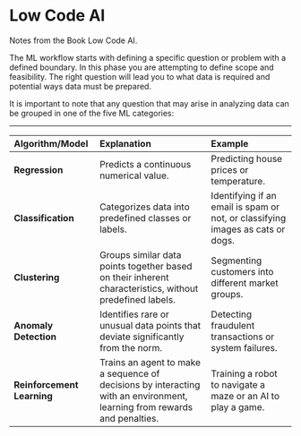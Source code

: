 # Low Code AI

Notes from the Book Low Code AI.

The ML workflow starts with defining a specific question or problem with a defined boundary.
In this phase you are attempting to define scope and feasibility. The right question will lead you to what data is required and potential ways data must be prepared.

It is important to note that any question that may arise in analyzing data can be grouped in one of the five ML categories:

---

| Algorithm/Model            | Explanation                                                                                                              | Example                                                                        |
| :------------------------- | :----------------------------------------------------------------------------------------------------------------------- | :----------------------------------------------------------------------------- |
| **Regression**             | Predicts a continuous numerical value.                                                                                   | Predicting house prices or temperature.                                        |
| **Classification**         | Categorizes data into predefined classes or labels.                                                                      | Identifying if an email is spam or not, or classifying images as cats or dogs. |
| **Clustering**             | Groups similar data points together based on their inherent characteristics, without predefined labels.                  | Segmenting customers into different market groups.                             |
| **Anomaly Detection**      | Identifies rare or unusual data points that deviate significantly from the norm.                                         | Detecting fraudulent transactions or system failures.                          |
| **Reinforcement Learning** | Trains an agent to make a sequence of decisions by interacting with an environment, learning from rewards and penalties. | Training a robot to navigate a maze or an AI to play a game.                   |

